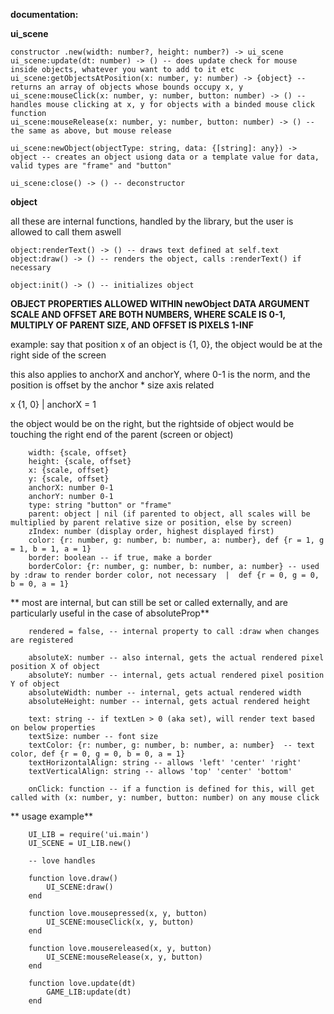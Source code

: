**documentation:**


**ui_scene**

    constructor .new(width: number?, height: number?) -> ui_scene
    ui_scene:update(dt: number) -> () -- does update check for mouse inside objects, whatever you want to add to it etc
    ui_scene:getObjectsAtPosition(x: number, y: number) -> {object} -- returns an array of objects whose bounds occupy x, y
    ui_scene:mouseClick(x: number, y: number, button: number) -> () -- handles mouse clicking at x, y for objects with a binded mouse click function
    ui_scene:mouseRelease(x: number, y: number, button: number) -> () -- the same as above, but mouse release

    ui_scene:newObject(objectType: string, data: {[string]: any}) -> object -- creates an object usiong data or a template value for data, valid types are "frame" and "button"

    ui_scene:close() -> () -- deconstructor

**object**

all these are internal functions, handled by the library, but the user is allowed to call them aswell

    object:renderText() -> () -- draws text defined at self.text
    object:draw() -> () -- renders the object, calls :renderText() if necessary

    object:init() -> () -- initializes object


**OBJECT PROPERTIES ALLOWED WITHIN newObject DATA ARGUMENT**
**SCALE AND OFFSET ARE BOTH NUMBERS, WHERE SCALE IS 0-1, MULTIPLY OF PARENT SIZE, AND OFFSET IS PIXELS 1-INF**

example: say that position x of an object is {1, 0}, the object would be at the right side of the screen

this also applies to anchorX and anchorY, where 0-1 is the norm, and the position is offset by the anchor * size axis related

x {1, 0} | anchorX = 1

the object would be on the right, but the rightside of object would be touching the right end of the parent (screen or object)

    
        width: {scale, offset}
        height: {scale, offset}
        x: {scale, offset}
        y: {scale, offset}
        anchorX: number 0-1
        anchorY: number 0-1
        type: string "button" or "frame"
        parent: object | nil (if parented to object, all scales will be multiplied by parent relative size or position, else by screen)
        zIndex: number (display order, highest displayed first)
        color: {r: number, g: number, b: number, a: number}, def {r = 1, g = 1, b = 1, a = 1}
        border: boolean -- if true, make a border
        borderColor: {r: number, g: number, b: number, a: number} -- used by :draw to render border color, not necessary  |  def {r = 0, g = 0, b = 0, a = 1}

  ** most are internal, but can still be set or called externally, and are particularly useful in the case of absoluteProp**
        
        rendered = false, -- internal property to call :draw when changes are registered

        absoluteX: number -- also internal, gets the actual rendered pixel position X of object
        absoluteY: number -- internal, gets actual rendered pixel position Y of object
        absoluteWidth: number -- internal, gets actual rendered width
        absoluteHeight: number -- internal, gets actual rendered height

        text: string -- if textLen > 0 (aka set), will render text based on below properties
        textSize: number -- font size
        textColor: {r: number, g: number, b: number, a: number}  -- text color, def {r = 0, g = 0, b = 0, a = 1}
        textHorizontalAlign: string -- allows 'left' 'center' 'right'
        textVerticalAlign: string -- allows 'top' 'center' 'bottom'

        onClick: function -- if a function is defined for this, will get called with (x: number, y: number, button: number) on any mouse click


** usage example**

        UI_LIB = require('ui.main')
        UI_SCENE = UI_LIB.new()
        
        -- love handles
        
        function love.draw()
            UI_SCENE:draw()
        end
        
        function love.mousepressed(x, y, button)
            UI_SCENE:mouseClick(x, y, button)
        end
        
        function love.mousereleased(x, y, button)
            UI_SCENE:mouseRelease(x, y, button)
        end
        
        function love.update(dt)
            GAME_LIB:update(dt)
        end
